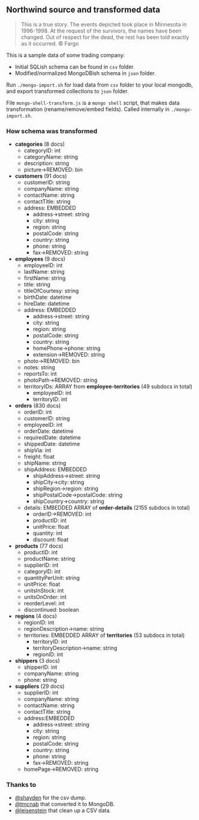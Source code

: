 ## Northwind source and transformed data
> This is a true story. The events depicted took place in Minnesota in 1996-1998. At the request of the survivors, the names have been changed. Out of respect for the dead, the rest has been told exactly as it occurred.
 © Fargo

This is a sample data of some trading company:
- Initial SQLish schema can be found in `csv` folder.
- Modified/normalized MongoDBish schema in `json` folder.

Run `./mongo-import.sh` for load data from `csv` folder to your local mongodb, and export transformed collections to `json` folder.

File `mongo-shell-transform.js` is a `mongo shell` script, that makes data transformation (rename/remove/embed fields). Called internally in `./mongo-import.sh`.

### How schema was transformed
- **categories** (8 docs)
  - categoryID: int
  - categoryName: string
  - description: string
  - picture->REMOVED: bin
- **customers** (91 docs)
  - customerID: string
  - companyName: string
  - contactName: string
  - contactTitle: string
  - address: EMBEDDED
    - address->street: string
    - city: string
    - region: string
    - postalCode: string
    - country: string
    - phone: string
    - fax->REMOVED: string
- **employees** (9 docs)
  - employeeID: int
  - lastName: string
  - firstName: string
  - title: string
  - titleOfCourtesy: string
  - birthDate: datetime
  - hireDate: datetime
  - address: EMBEDDED
    - address->street: string
    - city: string
    - region: string
    - postalCode: string
    - country: string
    - homePhone->phone: string
    - extension->REMOVED: string
  - photo->REMOVED: bin
  - notes: string
  - reportsTo: int<EmployeeID>
  - photoPath->REMOVED: string
  - territoryIDs: ARRAY from **employee-territories** (49 subdocs in total)
    - employeeID: int
    - territoryID: int
- **orders** (830 docs)
  - orderID: int
  - customerID: string
  - employeeID: int
  - orderDate: datetime
  - requiredDate: datetime
  - shippedDate: datetime
  - shipVia: int<Shippers>
  - freight: float
  - shipName: string
  - shipAddress: EMBEDDED
    - shipAddress->street: string
    - shipCity->city: string
    - shipRegion->region: string
    - shipPostalCode->postalCode: string
    - shipCountry->country: string
  - details: EMBEDDED ARRAY of **order-details** (2155 subdocs in total)
    - orderID->REMOVED: int
    - productID: int
    - unitPrice: float
    - quantity: int
    - discount: float
- **products** (77 docs)
  - productID: int
  - productName: string
  - supplierID: int
  - categoryID: int
  - quantityPerUnit: string
  - unitPrice: float
  - unitsInStock: int
  - unitsOnOrder: int
  - reorderLevel: int
  - discontinued: boolean
- **regions** (4 docs)
  - regionID: int
  - regionDescription->name: string
  - territories: EMBEDDED ARRAY of **territories** (53 subdocs in total)
    - territoryID: int
    - territoryDescription->name: string
    - regionID: int
- **shippers** (3 docs)
  - shipperID: int
  - companyName: string
  - phone: string
- **suppliers** (29 docs)
  - supplierID: int
  - companyName: string
  - contactName: string
  - contactTitle: string
  - address:EMBEDDED
    - address->street: string
    - city: string
    - region: string
    - postalCode: string
    - country: string
    - phone: string
    - fax->REMOVED: string
  - homePage->REMOVED: string


### Thanks to
- [@shayden](https://github.com/shayden) for the csv dump.
- [@tmcnab](https://github.com/tmcnab/northwind-mongo) that converted it to MongoDB.
- [@leisenstein](https://github.com/leisenstein/northwind-mongo) that clean up a CSV data.
